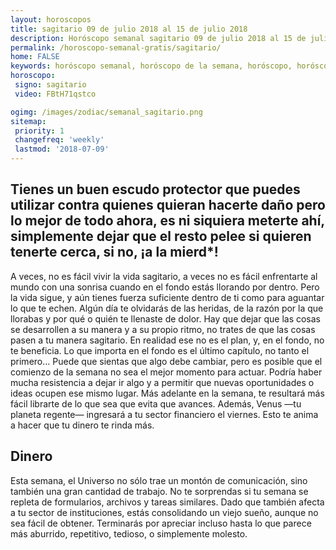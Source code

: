 ```yaml
---
layout: horoscopos
title: sagitario 09 de julio 2018 al 15 de julio 2018 
description: Horóscopo semanal sagitario 09 de julio 2018 al 15 de julio 2018. Tienes un buen escudo protector que puedes utilizar contra quienes quieran hacerte daño pero lo mejor de todo ahora, es ni siquiera meterte ahí, simplemente dejar que el resto pelee si quieren tenerte cerca, si no, ¡a la mierd*!
permalink: /horoscopo-semanal-gratis/sagitario/
home: FALSE
keywords: horóscopo semanal, horóscopo de la semana, horóscopo, horóscopo gratis,horóscopos, horóscopo esperanza gracia, horoscopos sagitario la semana, horóscopos gratis, Tarot, Astrologia, Zodíaco, sagitario, horoscopo gratis, semanal
horoscopo:
 signo: sagitario
 video: FBtH71qstco

ogimg: /images/zodiac/semanal_sagitario.png
sitemap:
 priority: 1
 changefreq: 'weekly'
 lastmod: '2018-07-09'
---
```




## Tienes un buen escudo protector que puedes utilizar contra quienes quieran hacerte daño pero lo mejor de todo ahora, es ni siquiera meterte ahí, simplemente dejar que el resto pelee si quieren tenerte cerca, si no, ¡a la mierd*!

A veces, no es fácil vivir la vida sagitario, a veces no es fácil enfrentarte al mundo con una sonrisa cuando en el fondo estás llorando por dentro. Pero la vida sigue, y aún tienes fuerza suficiente dentro de ti como para aguantar lo que te echen. Algún día te olvidarás de las heridas, de la razón por la que llorabas y por qué o quién te llenaste de dolor. Hay que dejar que las cosas se desarrollen a su manera y a su propio ritmo, no trates de que las cosas pasen a tu manera sagitario. En realidad ese no es el plan, y, en el fondo, no te beneficia. Lo que importa en el fondo es el último capítulo, no tanto el primero…
Puede que sientas que algo debe cambiar, pero es posible que el comienzo de la semana no sea el mejor momento para actuar. Podría haber mucha resistencia a dejar ir algo y a permitir que nuevas oportunidades o ideas ocupen ese mismo lugar. Más adelante en la semana, te resultará más fácil librarte de lo que sea que evita que avances. Además, Venus —tu planeta regente— ingresará a tu sector financiero el viernes. Esto te anima a hacer que tu dinero te rinda más.

## Dinero

Esta semana, el Universo no sólo trae un montón de comunicación, sino también una gran cantidad de trabajo. No te sorprendas si tu semana se repleta de formularios, archivos y tareas similares. Dado que también afecta a tu sector de instituciones, estás consolidando un viejo sueño, aunque no sea fácil de obtener. Terminarás por apreciar incluso hasta lo que parece más aburrido, repetitivo, tedioso, o simplemente molesto.